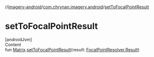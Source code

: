 //[imagery-android](../../index.md)/[com.chrynan.imagery.android](index.md)/[setToFocalPointResult](set-to-focal-point-result.md)



# setToFocalPointResult  
[androidJvm]  
Content  
fun [Matrix](https://developer.android.com/reference/kotlin/android/graphics/Matrix.html).[setToFocalPointResult](set-to-focal-point-result.md)(result: [FocalPointResolver.Result](../../../imagery-core/imagery-core/com.chrynan.imagery.core/-focal-point-resolver/-result/index.md))  



